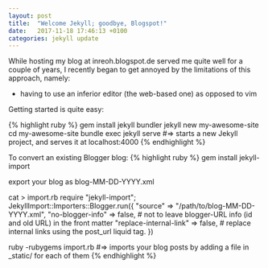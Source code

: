 ```yaml
---
layout: post
title:  "Welcome Jekyll; goodbye, Blogspot!"
date:   2017-11-18 17:46:13 +0100
categories: jekyll update
---
```

While hosting my blog at inreoh.blogspot.de served me quite well for a couple of years,
I recently began to get annoyed by the limitations of this approach, namely:
 - having to use an inferior editor (the web-based one) as opposed to vim


Getting started is quite easy:

{% highlight ruby %}
 gem install jekyll bundler
 jekyll new my-awesome-site
 cd my-awesome-site
 bundle exec jekyll serve
#=> starts a new Jekyll project, and serves it at localhost:4000
{% endhighlight %}

To convert an existing Blogger blog:
{% highlight ruby %}
 gem install jekyll-import

 export your blog as blog-MM-DD-YYYY.xml

cat > import.rb
require "jekyll-import";
        JekyllImport::Importers::Blogger.run({
          "source"                => "/path/to/blog-MM-DD-YYYY.xml",
          "no-blogger-info"       => false, # not to leave blogger-URL info (id and old URL) in the front matter
          "replace-internal-link" => false, # replace internal links using the post_url liquid tag.
        })

 ruby -rubygems import.rb
#=> imports your blog posts by adding a file in \_static/ for each of them
{% endhighlight %}


